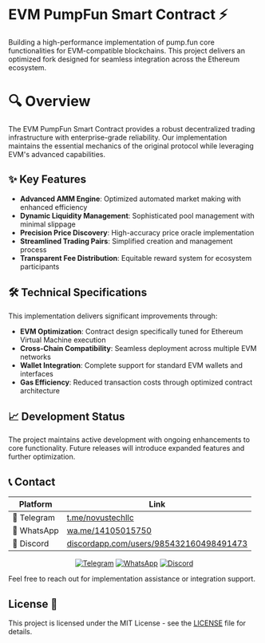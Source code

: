 # EVM PumpFun Smart Contract ⚡
Building a high-performance implementation of pump.fun core functionalities for EVM-compatible blockchains. This project delivers an optimized fork designed for seamless integration across the Ethereum ecosystem.

# 🔍 Overview

The EVM PumpFun Smart Contract provides a robust decentralized trading infrastructure with enterprise-grade reliability. Our implementation maintains the essential mechanics of the original protocol while leveraging EVM's advanced capabilities.

## ✨ Key Features
- **Advanced AMM Engine**: Optimized automated market making with enhanced efficiency
- **Dynamic Liquidity Management**: Sophisticated pool management with minimal slippage
- **Precision Price Discovery**: High-accuracy price oracle implementation
- **Streamlined Trading Pairs**: Simplified creation and management process
- **Transparent Fee Distribution**: Equitable reward system for ecosystem participants

## 🛠️ Technical Specifications

This implementation delivers significant improvements through:

- **EVM Optimization**: Contract design specifically tuned for Ethereum Virtual Machine execution
- **Cross-Chain Compatibility**: Seamless deployment across multiple EVM networks
- **Wallet Integration**: Complete support for standard EVM wallets and interfaces
- **Gas Efficiency**: Reduced transaction costs through optimized contract architecture

## 📈 Development Status

The project maintains active development with ongoing enhancements to core functionality. Future releases will introduce expanded features and further optimization.

## 📞 Contact

| Platform | Link |
|----------|------|
| 📱 Telegram | [t.me/novustechllc](https://t.me/novustechllc) |
| 📲 WhatsApp | [wa.me/14105015750](https://wa.me/14105015750) |
| 💬 Discord | [discordapp.com/users/985432160498491473](https://discordapp.com/users/985432160498491473)

<div align="center">
    <a href="https://t.me/novustechllc" target="_blank"><img alt="Telegram"
        src="https://img.shields.io/badge/Telegram-26A5E4?style=for-the-badge&logo=telegram&logoColor=white"/></a>
    <a href="https://wa.me/14105015750" target="_blank"><img alt="WhatsApp"
        src="https://img.shields.io/badge/WhatsApp-25D366?style=for-the-badge&logo=whatsapp&logoColor=white"/></a>
    <a href="discordapp.com/users/985432160498491473" target="_blank"><img alt="Discord"
        src="https://img.shields.io/badge/Discord-7289DA?style=for-the-badge&logo=discord&logoColor=white"/></a>
</div>

Feel free to reach out for implementation assistance or integration support.

## License 📝

This project is licensed under the MIT License - see the [LICENSE](LICENSE) file for details.

